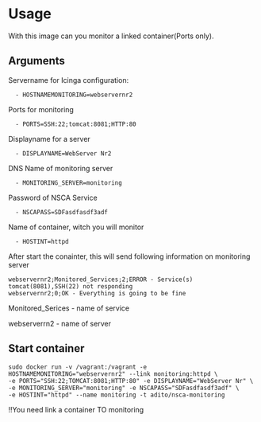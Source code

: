 # Usage
With this image can you monitor a linked container(Ports only).

## Arguments

  Servername for Icinga configuration:
  
      - HOSTNAMEMONITORING=webservernr2
      
  Ports for monitoring      
      
      - PORTS=SSH:22;tomcat:8081;HTTP:80
      
  Displayname for a server    
      
      - DISPLAYNAME=WebServer Nr2
      
  DNS Name of monitoring server
      
      - MONITORING_SERVER=monitoring
      
  Password of NSCA Service
      
      - NSCAPASS=SDFasdfasdf3adf
      
  Name of container, witch you will monitor
      
      - HOSTINT=httpd
      
  After start the conainter, this will send following information on monitoring server
  
    webservernr2;Monitored_Services;2;ERROR - Service(s) tomcat(8081),SSH(22) not responding
    webservernr2;0;OK - Everything is going to be fine

Monitored_Serices - name of service

webserverrn2 - name of server

## Start container

    sudo docker run -v /vagrant:/vagrant -e HOSTNAMEMONITORING="webservernr2" --link monitoring:httpd \
    -e PORTS="SSH:22;TOMCAT:8081;HTTP:80" -e DISPLAYNAME="WebServer Nr" \
    -e MONITORING_SERVER="monitoring" -e NSCAPASS="SDFasdfasdf3adf" \
    -e HOSTINT="httpd" --name monitoring -t adito/nsca-monitoring
  
!!You need link a container TO monitoring
